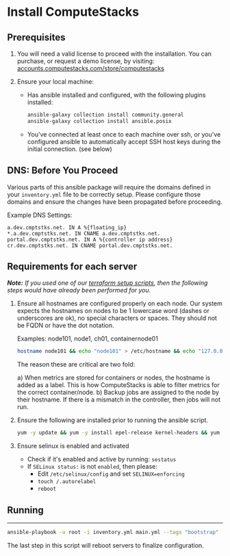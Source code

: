 # Install ComputeStacks

## Prerequisites

1.  You will need a valid license to proceed with the installation. You can purchase, or request a demo license, by visiting: [accounts.computestacks.com/store/computestacks](https://accounts.computestacks.com/store/computestacks)

2.  Ensure your local machine:
    * Has ansible installed and configured, with the following plugins installed:

        ```bash
        ansible-galaxy collection install community.general
        ansible-galaxy collection install ansible.posix
        ```

    * You've connected at least once to each machine over ssh, or you've configured ansible to automatically accept SSH host keys during the initial connection. (see below)

## DNS: Before You Proceed

Various parts of this ansible package will require the domains defined in your `inventory.yml` file to be correctly setup. Please configure those domains and ensure the changes have been propagated before proceeding.

Example DNS Settings:

```
a.dev.cmptstks.net. IN A %{floating_ip}
*.a.dev.cmptstks.net. IN CNAME a.dev.cmptstks.net.
portal.dev.cmptstks.net. IN A %{controller ip address}
cr.dev.cmptstks.net. IN CNAME portal.dev.cmptstks.net.
```

## Requirements for each server

_**Note:** If you used one of our [terraform setup scripts](https://github.com/ComputeStacks?q=terraform&type=&language=), then the following steps would have already been performed for you._

1. Ensure all hostnames are configured properly on each node.
   Our system expects the hostnames on nodes to be 1 lowercase word (dashes or underscores are ok), no special characters or spaces. They should not be FQDN or have the dot notation.

   Examples: node101, node1, ch01, containernode01

   ```bash
   hostname node101 && echo "node101" > /etc/hostname && echo "127.0.0.1 node101" >> /etc/hosts
   ```

   The reason these are critical are two fold:

    a) When metrics are stored for containers or nodes, the hostname is added as a label. This is how ComputeStacks is able to filter metrics for the correct container/node.
    b) Backup jobs are assigned to the node by their hostname. If there is a mismatch in the controller, then jobs will not run.

2. Ensure the following are installed prior to running the ansible script.

    ```bash
    yum -y update && yum -y install epel-release kernel-headers && yum -y install ansible
    ```

3. Ensure selinux is enabled and activated

    * Check if it's enabled and active by running: `sestatus`
    * If `SELinux status:` is not `enabled`, then please:
      * Edit `/etc/selinux/config` and set `SELINUX=enforcing`
      * `touch /.autorelabel`
      * `reboot`

## Running

***

```bash
ansible-playbook -u root -i inventory.yml main.yml --tags "bootstrap"
```

The last step in this script will reboot servers to finalize configuration.
